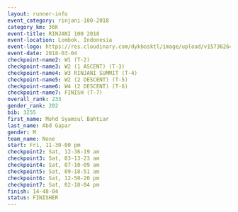 ```yaml
---
layout: runner-info 
event_category: rinjani-100-2018 
category_km: 36K 
event-title: RINJANI 100 2018 
event-location: Lombok, Indonesia 
event-logo: https://res.cloudinary.com/dykbosktl/image/upload/v1573626435/Logo/Rinjani_eoufbh.png 
event-date: 2018-03-04 
checkpoint-name2: W1 (T-2) 
checkpoint-name3: W2 (1 ASCENT) (T-3) 
checkpoint-name4: W3 RINJANI SUMMIT (T-4) 
checkpoint-name5: W2 (2 DESCENT) (T-5) 
checkpoint-name6: W4 (2 DESCENT) (T-6) 
checkpoint-name7: FINISH (T-7) 
overall_rank: 233
gender_rank: 202
bib: 3255
first_name: Mohd Syamsul Bahtiar
last_name: Abd Gapar
gender: M
team_name: None
start: Fri, 11-30-00 pm
checkpoint2: Sat, 12-36-19 am
checkpoint3: Sat, 03-13-23 am
checkpoint4: Sat, 07-10-09 am
checkpoint5: Sat, 09-18-51 am
checkpoint6: Sat, 12-50-20 pm
checkpoint7: Sat, 02-18-04 pm
finish: 14-48-04
status: FINISHER
---
```

